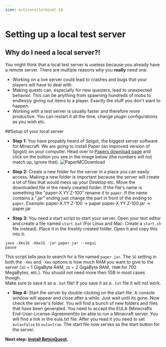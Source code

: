```yaml
---
icon: octicons/terminal-16
---
```

# Setting up a local test server

## Why do I need a local server?!

You might think that a local test server is useless because you already have a remote server.
There are multiple reasons why you **really** need one:

- Working on a live server could lead to crashes and bugs that your players will have to deal with.
- Making quests can, especially for new questers, lead to unexpected behavior. This can be anything from spawning
hundreds of mobs to endlessly giving out items to a player. Exactly the stuff you don't want to happen.
- Working with a test server is usually faster and therefore more productive. You can restart it all the time,
change plugin configurations as you wish etc.

##Setup of your local server

- **Step 1:** You have propably heard of Spigot, the biggest server software for 
Minecraft. We are going to install Paper (an improved version of Spigot) on your computer. 
Head over to [Papers download page](https://papermc.io/downloads) and click on the button you
see in the image below (the numbers will not match up, ignore that).
<span class="centered">![PaperMCDownload](../../_media/content/Tutorials/papermc.png)</span>


- **Step 2:** Create a new folder for the server in a place you can easily access. 
Making a new folder is important because the server will create a lot of files that would mess up your Desktop etc.
Move the downloaded file in the newly created folder.
If the file's name is something like "paper-X.YY.Z-100" rename it to `paper`.
If the name contains a ".jar" ending just change the part in front of the ending to `paper`.
Example: 
paper-X.YY.Z-100 -> paper
paper-X.YY.Z-100.jar -> paper.jar

- **Step 3:** You need a start script to start your server.
Open your text editor and create a file named `start.bat` (For Linux and Mac: Create a `start.sh` file instead).
Place it in the freshly created folder.
Open it and copy this into it:
```
java -Xms1G -Xmx1G -jar paper.jar --nogui
pause
```
This script tells java to search for a file named `paper.jar`.
The `1G` setting in both the `-Xms` and `-Xmx` options is how much RAM you want to give to the server 
(`1G` = 1 GigaByte RAM, `2G` = 2 GigaByte RAM, `700M` for 700 MegaBytes, etc.). You should not need more then 1GB in most
cases though.     
Make sure to save it as a `.bat` file! If you save it as a `.txt` file it will not work. 

- **Step 4:** Start the server by double-clicking on the start file. A console window will appear and close after a while. Just wait until its gone.
Now check the server's folder. You will find a bunch of new folders and files that have been generated.
You need to accept the EULA (Minecrafts End-User-License-Agreement)to be able to run a Minecraft server.
You will find a link in the eula.txt file. After you read it you need to set `eula=false` to `eula=true`.
The start file now serves as the start button for the server.

**Next step: [Install BetonQuest](Installing-BetonQuest.md).**
